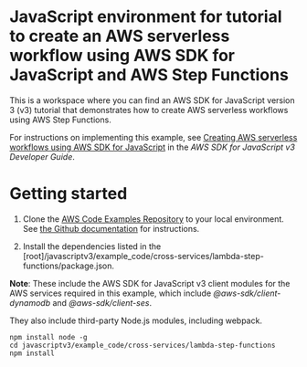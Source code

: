 # JavaScript environment for tutorial to create an AWS serverless workflow using AWS SDK for JavaScript and AWS Step Functions
This is a workspace where you can find an AWS SDK for JavaScript version 3 (v3) tutorial that demonstrates how to 
create AWS serverless workflows using AWS Step Functions.

For instructions on implementing this example, see [Creating AWS serverless workflows using AWS SDK for JavaScript](https://docs.aws.amazon.com/sdk-for-javascript/v3/developer-guide/serverless-step-functions-example.html) in the *AWS SDK for JavaScript v3 Developer Guide*.

# Getting started

1. Clone the [AWS Code Examples Repository](https://github.com/awsdocs/aws-doc-sdk-examples) to your local environment. 
See [the Github documentation](https://docs.github.com/en/github/creating-cloning-and-archiving-repositories/cloning-a-repository) for 
instructions.

1. Install the dependencies listed in the [root]/javascriptv3/example_code/cross-services/lambda-step-functions/package.json.

**Note**: These include the AWS SDK for JavaScript v3 client modules for the AWS services required in this example, 
which include *@aws-sdk/client-dynamodb* and *@aws-sdk/client-ses*.

They also include third-party Node.js modules, including webpack.
```
npm install node -g 
cd javascriptv3/example_code/cross-services/lambda-step-functions
npm install
```


